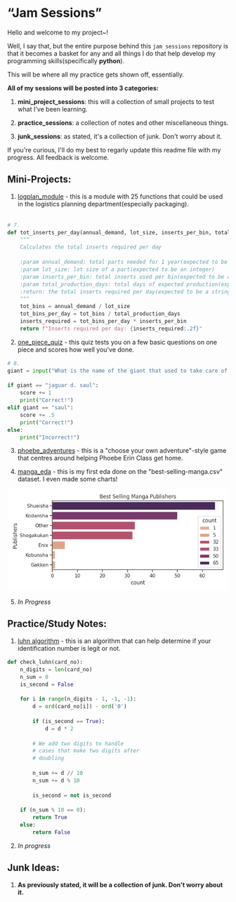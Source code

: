 # “Jam Sessions”

Hello and welcome to my project~!

Well, I say that, but the entire purpose behind this `jam sessions` repository is that it becomes a basket for any and all things I do that help develop my programming skills(specifically __python__). 

This will be where all my practice gets shown off, essentially.

__All of my sessions will be posted into 3 categories:__

1. **mini_project_sessions**: this will a collection of small projects to test what I've been learning.

2. **practice_sessions**: a collection of notes and other miscellaneous things.

3. **junk_sessions**: as stated, it's a collection of junk. Don't worry about it.

If you're curious, I'll do my best to regarly update this readme file with my progress. All feedback is welcome.

## Mini-Projects:

1. [logplan_module](1_mini_project_sessions/1_logplan_module) - this is a module with 25 functions that could be used in the logistics planning department(especially packaging).

```python

# 7.
def tot_inserts_per_day(annual_demand, lot_size, inserts_per_bin, total_production_days = 365):
    """
    Calculates the total inserts required per day
    
    :param annual_demand: total parts needed for 1 year(expected to be an integer)
    :param lot_size: lot size of a part(expected to be an integer)
    :param inserts_per_bin: total inserts used per bin(expected to be an integer)
    :param total_production_days: total days of expected production(expected to be an integer)
    :return: the total inserts required per day(expected to be a string)
    """
    tot_bins = annual_demand / lot_size
    tot_bins_per_day = tot_bins / total_production_days
    inserts_required = tot_bins_per_day * inserts_per_bin
    return f"Inserts required per day: {inserts_required:.2f}"

```

2. [one_piece_quiz](1_mini_project_sessions/2_one_piece_quiz) - this quiz tests you on a few basic questions on one piece and scores how well you've done.

```python
# 8. 
giant = input("What is the name of the giant that used to take care of Nico Robin? ").lower()

if giant == "jaguar d. saul":
    score += 1
    print("Correct!")
elif giant == "saul":
    score += .5
    print("Correct!")
else:
    print("Incorrect!")
```

3. [phoebe_adventures](1_mini_project_sessions/3_phoebe_adventures) - this is a "choose your own adventure"-style game that centres around helping Phoebe Erin Class get home.

4. [manga_eda](1_mini_project_sessions/4_manga_eda) - this is my first eda done on the "best-selling-manga.csv" dataset. I even made some charts!

![manga publisher](1_mini_project_sessions/4_manga_eda/assets/Publisher_chart.png)

5. _In Progress_

## Practice/Study Notes:

1. [luhn algorithm](2_practice_sessions/luhn_algorithm.py) - this is an algorithm that can help determine if your identification number is legit or not.

```python
def check_luhn(card_no):
    n_digits = len(card_no)
    n_sum = 0
    is_second = False
    
    for i in range(n_digits - 1, -1, -1):
        d = ord(card_no[i]) - ord('0')
        
        if (is_second == True):
            d = d * 2
            
        # We add two digits to handle
        # cases that make two digits after
        # doubling
        
        n_sum += d // 10
        n_sum += d % 10
        
        is_second = not is_second
        
    if (n_sum % 10 == 0):
        return True
    else:
        return False
```
2. _In progress_

## Junk Ideas:

1. __As previously stated, it will be a collection of junk. Don't worry about it.__
